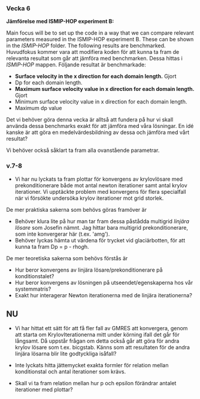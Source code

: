 ### Vecka 6
**Jämförelse med ISMIP-HOP experiment B:**

Main focus will be to set up the code in a way that we can compare relevant parameters measured in the ISMIP-HOP experiment B. 
These can be shown in the *ISMIP-HOP* folder. The following results are benchmarked.
Huvudfokus kommer vara att modifiera koden för att kunna ta fram de relevanta resultat som går att jämföra med benchmarken. 
Dessa hittas i *ISMIP-HOP* mappen. Följande resultat är benchmarkade:

* **Surface velocity in the x direction for each domain length.** Gjort
* Dp for each domain length.
* **Maximum surface velocity value in x direction for each domain length.** Gjort
* Minimum surface velocity value in x direction for each domain length.
* Maximum dp value

Det vi behöver göra denna vecka är alltså att fundera på hur vi skall använda dessa benchmarks exakt för att jämföra med våra
lösningar. En idé kanske är att göra en medelvärdesbildning av dessa och jämföra med vårt resultat? 

Vi behöver också såklart ta fram alla ovanstående parametrar. 

### v.7-8

* Vi har nu lyckats ta fram plottar för konvergens av krylovlösare med prekonditionerare både mot antal newton iterationer samt antal krylov iterationer. Vi upptäckte problem med konvergens för flera specialfall när vi försökte undersöka krylov iterationer mot grid storlek. 

De mer praktiska sakerna som behövs göras framöver är

* Behöver klura lite på hur man tar fram dessa påstådda multigrid *linjära lösare* som Josefin nämnt. Jag hittar bara multigrid prekonditionerare, som inte konvergerar här (t.ex. 'amg'). 
* Behöver lyckas hämta ut värdena för trycket vid glaciärbotten, för att kunna ta fram Dp = p - rho*g*h. 

De mer teoretiska sakerna som behövs förstås är

* Hur beror konvergens av linjära lösare/prekonditionerare på konditionstalet?
* Hur beror konvergens av lösningen på utseendet/egenskaperna hos vår systemmatris?
* Exakt hur interagerar Newton iterationerna med de linjära iterationerna?

## NU

* Vi har hittat ett sätt för att få fler fall av GMRES att konvergera, genom att starta om KrylovIterationerna mitt under körning ifall det går för långsamt. Då uppstår frågan om detta också går att göra för andra krylov lösare som t.ex. bicgstab. Känns som att resultaten för de andra linjära lösarna blir lite godtyckliga isåfall?

* Inte lyckats hitta jättemycket exakta formler för relation mellan konditionstal och antal iterationer som krävs. 

* Skall vi ta fram relation mellan hur p och epsilon förändrar antalet iterationer med plottar?

